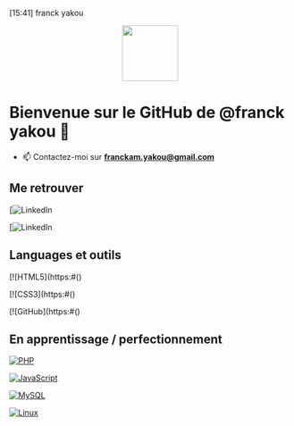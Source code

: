 [15:41] franck yakou
<div id="header" align="center">

<img src="https://media.tenor.com/6JptszQgCnkAAAAj/text-work.gif" width="100"/>

</div>
 
# Bienvenue sur le GitHub de @franck yakou 👋
 
- 📫 Contactez-moi sur **franckam.yakou@gmail.com**
 
## Me retrouver
 
[![LinkedIn](https:#)

[![LinkedIn](https:#)
 
## Languages et outils
 
[![HTML5](https:#()

[![CSS3](https:#()

[![GitHub](https:#()
 
 
## En apprentissage / perfectionnement
 
[![PHP](https://img.shields.io/badge/-PHP-000?&logo=PHP&logoColor=777BB4)]()

[![JavaScript](https://img.shields.io/badge/-JavaScript-000?&logo=JavaScript&logoColor=F7DF1E)]()

[![MySQL](https://img.shields.io/badge/-MySQL-000?&logo=MySQL&logoColor=4479A1)]()

[![Linux](https://img.shields.io/badge/-Linux-000?&logo=Linux&logoColor=FCC624)]()
